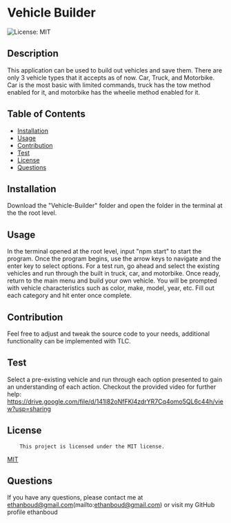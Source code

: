 # Vehicle Builder
![License: MIT](https://img.shields.io/badge/License-MIT-yellow.svg)

## Description
This application can be used to build out vehicles and save them. There are only 3 vehicle types that it accepts as of now. Car, Truck, and Motorbike. Car is the most basic with limited commands, truck has the tow method enabled for it, and motorbike has the wheelie method enabled for it.

## Table of Contents
- [Installation](#installation)
- [Usage](#usage)
- [Contribution](#contribution)
- [Test](#test)
- [License](#license)
- [Questions](#questions)

## Installation
Download the "Vehicle-Builder" folder and open the folder in the terminal at the the root level. 

## Usage
In the terminal opened at the root level, input "npm start" to start the program. Once the program begins, use the arrow keys to navigate and the enter key to select options. For a test run, go ahead and select the existing vehicles and run through the built in truck, car, and motorbike. Once ready, return to the main menu and build your own vehicle. You will be prompted with vehicle characteristics such as color, make, model, year, etc. Fill out each category and hit enter once complete.

## Contribution
Feel free to adjust and tweak the source code to your needs, additional functionality can be implemented with TLC.

## Test
Select a pre-existing vehicle and run through each option presented to gain an understanding of each action. 
Checkout the provided video for further help:
https://drive.google.com/file/d/141I82oNfFKl4zdrYR7Cq4omo5QL6c44h/view?usp=sharing

## License
        This project is licensed under the MIT license.
[MIT](https://opensource.org/licenses/MIT)
    

## Questions
If you have any questions, please contact me at ethanboud@gmail.com(mailto:ethanboud@gmail.com) or visit my GitHub profile ethanboud
